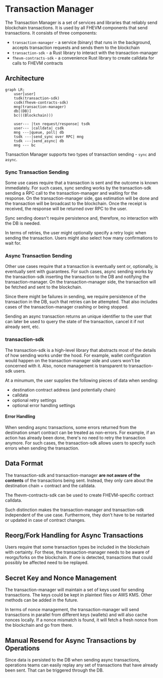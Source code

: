 # Transaction Manager

The Transaction Manager is a set of services and libraries that reliably send blockchain transactions. It is used by all FHEVM components that send transactions. It consists of three components:

 - `transaction-manager` - a service (binary) that runs in the background, accepts transaction requests and sends them to the blockchain
 - `transaction-sdk` - a Rust library to interact with the transaction-manager
 - `fhevm-contracts-sdk` - a convenience Rust library to create calldata for calls to FHEVM contracts

## Architecture

```mermaid
graph LR;
    user[user]
    tsdk(transaction-sdk)
    csdk(fhevm-contracts-sdk)
    mng(transaction-manager)
    db[(DB)]
    bc(((Blockchain)))

    user--- |txn request/response| tsdk
    user--- |calldata| csdk
    mng ---|queue, poll| db
    tsdk ---|send_sync over RPC| mng
    tsdk ---|send_async| db
    mng --- bc
```

Transaction Manager supports two types of transaction sending - `sync` and `async`.

### Sync Transaction Sending

Some use cases require that a transaction is sent and the outcome is known immediately. For such cases, sync sending works by the transaction-sdk sending a RPC call to the transaction-manager and waiting for the response. On the transaction-manager side, gas estimation will be done and the transaction will be broadcast to the blockchain. Once the receipt is received, the response will be returned over RPC to the user.

Sync sending doesn't require persistence and, therefore, no interaction with the DB is needed.

In terms of retries, the user might optionally specify a retry logic when sending the transaction. Users might also select how many confirmations to wait for.

### Async Transaction Sending

Other use cases require that a transaction is eventually sent or, optionally, is eventually sent with guarantees. For such cases, async sending works by the transaction-sdk inserting the transaction to the DB and notifying the transaction-manager. On the transaction-manager side, the transaction will be fetched and sent to the blockchain.

Since there might be failures in sending, we require persistence of the transaction in the DB, such that retries can be attempted. That also includes cases of the transaction-manager crashing or being stopped.

Sending an async transaction returns an unique identifier to the user that can later be used to query the state of the transaction, cancel it if not already sent, etc.

### transaction-sdk

The transaction-sdk is a high-level library that abstracts most of the details of how sending works under the hood. For example, wallet configuration would happen on the transaction-manager side and users won't be concerned with it. Also, nonce management is transparent to transaction-sdk users.

At a minumum, the user supplies the following pieces of data when sending:

- destination contract address (and potentially chain)
- calldata
- optional retry settings
- optional error handling settings

#### Error Handling

When sending async transactions, some errors returned from the destination smart contract can be treated as non-errors. For example, if an action has already been done, there's no need to retry the transaction anymore. For such cases, the transaction-sdk allows users to specify such errors when sending the transaction.

## Data Format

The transaction-sdk and transaction-manager **are not aware of the contents** of the transactions being sent. Instead, they only care about the destination chain + contract and the calldata.

The fhevm-contracts-sdk can be used to create FHEVM-specific contract calldata.

Such distinction makes the transaction-manager and transaction-sdk independent of the use case. Furthermore, they don't have to be restarted or updated in case of contract changes.

## Reorg/Fork Handling for Async Transactions

Users require that some transaction types be included in the blockchain with certainty. For these, the transaction-manager needs to be aware of reorgs/forks on the blockchain. If one is detected, transactions that could possibly be affected need to be replayed.

## Secret Key and Nonce Management

The transaction-manager will maintain a set of keys used for sending transactions. The keys could be kept in plaintext files or AWS KMS. Other methods can be added in the future.

In terms of nonce management, the transaction-manager will send transactions in parallel from different keys (wallets) and will also cache nonces locally. If a nonce mismatch is found, it will fetch a fresh nonce from the blockchain and go from there.

## Manual Resend for Async Transactions by Operations

Since data is persisted to the DB when sending async transactions, operations teams can easily replay any set of transactions that have already been sent. That can be triggered through the DB.
